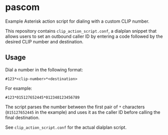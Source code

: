 # pascom

Example Asterisk action script for dialing with a custom CLIP number.

This repository contains `clip_action_script.conf`, a dialplan snippet
that allows users to set an outbound caller ID by entering a code
followed by the desired CLIP number and destination.

## Usage

Dial a number in the following format:

```
#123*<clip-number>*<destination>
```

For example:

```
#123*015127652445*012340123456789
```

The script parses the number between the first pair of `*` characters
(`015127652445` in the example) and uses it as the caller ID before
calling the final destination.

See `clip_action_script.conf` for the actual dialplan script.
